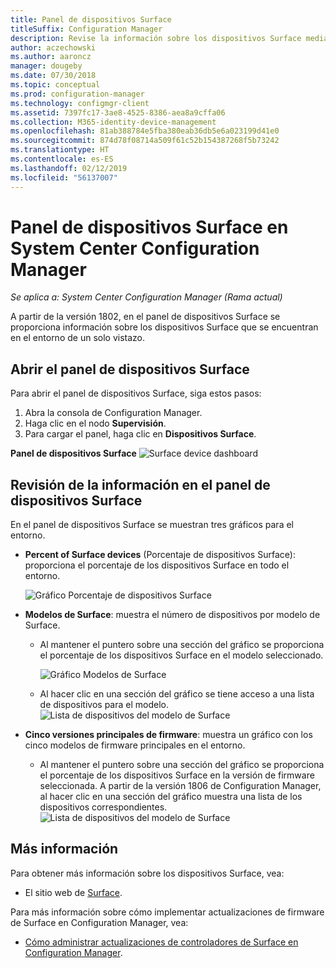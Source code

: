 ```yaml
---
title: Panel de dispositivos Surface
titleSuffix: Configuration Manager
description: Revise la información sobre los dispositivos Surface mediante el panel.
author: aczechowski
ms.author: aaroncz
manager: dougeby
ms.date: 07/30/2018
ms.topic: conceptual
ms.prod: configuration-manager
ms.technology: configmgr-client
ms.assetid: 7397fc17-3ae8-4525-8386-aea8a9cffa06
ms.collection: M365-identity-device-management
ms.openlocfilehash: 81ab388784e5fba380eab36db5e6a023199d41e0
ms.sourcegitcommit: 874d78f08714a509f61c52b154387268f5b73242
ms.translationtype: HT
ms.contentlocale: es-ES
ms.lasthandoff: 02/12/2019
ms.locfileid: "56137007"
---
```

# <a name="surface-device-dashboard-in-system-center-configuration-manager"></a>Panel de dispositivos Surface en System Center Configuration Manager

*Se aplica a: System Center Configuration Manager (Rama actual)*

A partir de la versión 1802, en el panel de dispositivos Surface se proporciona información sobre los dispositivos Surface que se encuentran en el entorno de un solo vistazo. <!--1355788-->

## <a name="open-the-surface-device-dashboard"></a>Abrir el panel de dispositivos Surface

Para abrir el panel de dispositivos Surface, siga estos pasos: 

1. Abra la consola de Configuration Manager. 
2. Haga clic en el nodo **Supervisión**. 
3. Para cargar el panel, haga clic en **Dispositivos Surface**.

**Panel de dispositivos Surface**
![Surface device dashboard](media/Surface-device-dashboard.PNG)



## <a name="reviewing-information-in-the-surface-device-dashboard"></a>Revisión de la información en el panel de dispositivos Surface

En el panel de dispositivos Surface se muestran tres gráficos para el entorno. 

- **Percent of Surface devices** (Porcentaje de dispositivos Surface): proporciona el porcentaje de los dispositivos Surface en todo el entorno.

    ![Gráfico Porcentaje de dispositivos Surface](media/Percent-Surface-Devices.PNG)
- **Modelos de Surface**: muestra el número de dispositivos por modelo de Surface. 
  - Al mantener el puntero sobre una sección del gráfico se proporciona el porcentaje de los dispositivos Surface en el modelo seleccionado. 

       ![Gráfico Modelos de Surface](media/Surface-Models-Hover.PNG)
  - Al hacer clic en una sección del gráfico se tiene acceso a una lista de dispositivos para el modelo. 
      ![Lista de dispositivos del modelo de Surface](media/Surface-Model-Device-List.PNG)

- **Cinco versiones principales de firmware**: muestra un gráfico con los cinco modelos de firmware principales en el entorno. 
  - Al mantener el puntero sobre una sección del gráfico se proporciona el porcentaje de los dispositivos Surface en la versión de firmware seleccionada. A partir de la versión 1806 de Configuration Manager, al hacer clic en una sección del gráfico muestra una lista de los dispositivos correspondientes. <!--1358654--> ![Lista de dispositivos del modelo de Surface](media/Surface-Firmware-Hover.PNG)


## <a name="more-information"></a>Más información

Para obtener más información sobre los dispositivos Surface, vea:
 - El sitio web de [Surface]( https://go.microsoft.com/fwlink/?linkid=861998).
    
Para más información sobre cómo implementar actualizaciones de firmware de Surface en Configuration Manager, vea:
 - [Cómo administrar actualizaciones de controladores de Surface en Configuration Manager]( https://support.microsoft.com/help/4098906).




